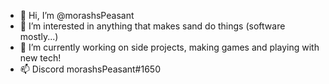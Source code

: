 - 👋 Hi, I’m @morashsPeasant
- 👀 I’m interested in anything that makes sand do things (software mostly...)
- 🌱 I’m currently working on side projects, making games and playing with new tech!
- 📫 Discord morashsPeasant#1650

<!---
morashsPeasant/morashsPeasant is a ✨ special ✨ repository because its `README.md` (this file) appears on your GitHub profile.
You can click the Preview link to take a look at your changes.
--->
